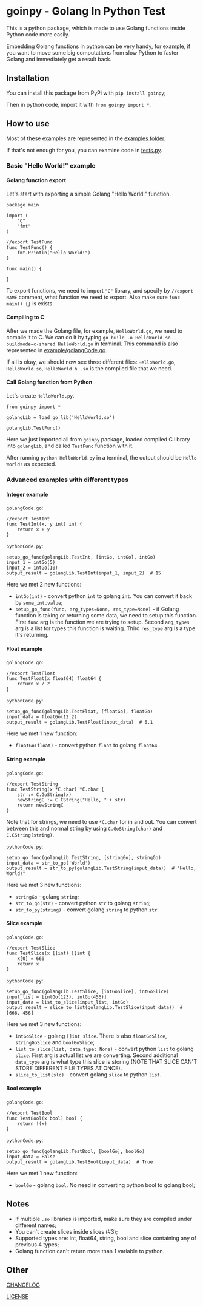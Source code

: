 # goinpy - Golang In Python Test

This is a python package, which is made to use Golang functions inside Python code more easily.

Embedding Golang functions in python can be very handy, for example, if you want to move some big computations from slow Python to faster Golang and immediately get a result back.

## Installation

You can install this package from PyPi with ```pip install goinpy```;

Then in python code, import it with ```from goinpy import *```.

## How to use

Most of these examples are represented in the [examples folder](https://github.com/hermanTenuki/goinpy/tree/main/examples).

If that's not enough for you, you can examine code in [tests.py](https://github.com/hermanTenuki/goinpy/blob/dev/tests.py).

### Basic "Hello World!" example

#### Golang function export

Let's start with exporting a simple Golang "Hello World!" function.

```
package main

import (
    "C"
    "fmt"
)

//export TestFunc
func TestFunc() {
    fmt.Println("Hello World!")
}

func main() {

}
```

To export functions, we need to import ```"C"``` library, and specify by ```//export NAME``` comment, what function we need to export.
Also make sure ```func main() {}``` is exists.

#### Compiling to C

After we made the Golang file, for example, ```HelloWorld.go```, we need to compile it to C.
We can do it by typing ```go build -o HelloWorld.so -buildmode=c-shared HelloWorld.go``` in terminal.
This command is also represented in [example/golangCode.go](https://github.com/hermanTenuki/goinpy/tree/main/example).

If all is okay, we should now see three different files: ```HelloWorld.go```, ```HelloWorld.so```, ```HelloWorld.h```.
```.so``` is the compiled file that we need.

#### Call Golang function from Python

Let's create ```HelloWorld.py```.

```
from goinpy import *

golangLib = load_go_lib('HelloWorld.so')

golangLib.TestFunc()
```

Here we just imported all from ```goinpy``` package, loaded compiled C library into ```golangLib```, and called ```TestFunc``` function with it.

After running ```python HelloWorld.py``` in a terminal, the output should be ```Hello World!``` as expected.

### Advanced examples with different types

#### Integer example

```golangCode.go```:

```
//export TestInt
func TestInt(x, y int) int {
    return x + y
}
```

```pythonCode.py```:

```
setup_go_func(golangLib.TestInt, [intGo, intGo], intGo)
input_1 = intGo(5)
input_2 = intGo(10)
output_result = golangLib.TestInt(input_1, input_2)  # 15
```

Here we met 2 new functions:
- ```intGo(int)``` - convert python ```int``` to golang ```int```. You can convert it back by ```some_int.value```;
- ```setup_go_func(func, arg_types=None, res_type=None)``` - if Golang function is taking or returning some data, we need to setup this function.
First ```func``` arg is the function we are trying to setup.
Second ```arg_types``` arg is a list for types this function is waiting.
Third ```res_type``` arg is a type it's returning.

#### Float example

```golangCode.go```:

```
//export TestFloat
func TestFloat(x float64) float64 {
    return x / 2
}
```

```pythonCode.py```:

```
setup_go_func(golangLib.TestFloat, [floatGo], floatGo)
input_data = floatGo(12.2)
output_result = golangLib.TestFloat(input_data)  # 6.1
```

Here we met 1 new function:
- ```floatGo(float)``` - convert python ```float``` to golang ```float64```.

#### String example

```golangCode.go```:

```
//export TestString
func TestString(x *C.char) *C.char {
    str := C.GoString(x)
    newStringC := C.CString("Hello, " + str)
    return newStringC
}
```

Note that for strings, we need to use ```*C.char``` for in and out.
You can convert between this and normal string by using ```C.GoString(char)``` and ```C.CString(string)```.

```pythonCode.py```:

```
setup_go_func(golangLib.TestString, [stringGo], stringGo)
input_data = str_to_go('World')
output_result = str_to_py(golangLib.TestString(input_data))  # "Hello, World!"
```

Here we met 3 new functions:
- ```stringGo``` - golang ```string```;
- ```str_to_go(str)``` - convert python ```str``` to golang ```string```;
- ```str_to_py(string)``` - convert golang ```string``` to python ```str```.

#### Slice example

```golangCode.go```:

```
//export TestSlice
func TestSlice(x []int) []int {
    x[0] = 666
    return x
}
```

```pythonCode.py```:

```
setup_go_func(golangLib.TestSlice, [intGoSlice], intGoSlice)
input_list = [intGo(123), intGo(456)]
input_data = list_to_slice(input_list, intGo)
output_result = slice_to_list(golangLib.TestSlice(input_data))  # [666, 456]
```

Here we met 3 new functions:
- ```intGoSlice``` - golang ```[]int slice```. There is also ```floatGoSlice```, ```stringGoSlice``` and ```boolGoSlice```;
- ```list_to_slice(list, data_type: None)``` - convert python ```list``` to golang ```slice```.
First arg is actual list we are converting.
Second additional ```data_type``` arg is what type this slice is storing (NOTE THAT SLICE CAN'T STORE DIFFERENT FILE TYPES AT ONCE).
- ```slice_to_list(slc)``` - convert golang ```slice``` to python ```list```.

#### Bool example

```golangCode.go```:

```
//export TestBool
func TestBool(x bool) bool {
    return !(x)
}
```

```pythonCode.py```:

```
setup_go_func(golangLib.TestBool, [boolGo], boolGo)
input_data = False
output_result = golangLib.TestBool(input_data)  # True
```

Here we met 1 new function:
- ```boolGo``` - golang ```bool```. No need in converting python bool to golang bool;

## Notes

- If multiple ```.so``` libraries is imported, make sure they are compiled under different names;
- You can't create slices inside slices (#3);
- Supported types are: int, float64, string, bool and slice containing any of previous 4 types;
- Golang function can't return more than 1 variable to python.

## Other

[CHANGELOG](https://github.com/hermanTenuki/goinpy/blob/main/CHANGELOG.md)

[LICENSE](https://github.com/hermanTenuki/goinpy/blob/main/LICENSE)
